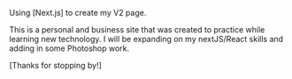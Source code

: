 Using [Next.js] to create my V2 page.
 
This is a personal and business site that was created to practice while learning new technology. I will be expanding on my nextJS/React skills and adding in some Photoshop work.

[Thanks for stopping by!]
